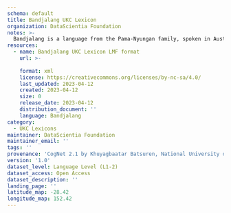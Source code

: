 ```yaml
---
schema: default
title: Bandjalang UKC Lexicon
organization: DataScientia Foundation
notes: >-
  Bandjalang is a language from the Pama-Nyungan family, spoken in Australia. The UKC Lexicon of Bandjalang is represented as a lexico-semantic network. It consists of words, word senses, synsets, as well as sense-level and synset-level relationships.
resources:
  - name: Bandjalang UKC Lexicon LMF format
    url: >-
      
    format: xml
    license: https://creativecommons.org/licenses/by-nc-sa/4.0/
    last_updated: 2023-04-12
    created: 2023-04-12
    size: 0
    release_date: 2023-04-12
    distribution_document: ''
    language: Bandjalang
category:
  - UKC Lexicons
maintainer: DataScientia Foundation
maintainer_email: ''
tags: ''
provenance: 'CogNet 2.1 by Khuyagbaatar Batsuren, National University of Mongolia (http://cognet.ukc.disi.unitn.it); Princeton WordNet 2.1 by Princeton University (https://wordnet.princeton.edu)'
version: '1.0'
dataset_level: Language Level (L1-2)
dataset_access: Open Access
dataset_description: ''
landing_page: ''
latitude_map: -28.42
longitude_map: 152.42
---
```

